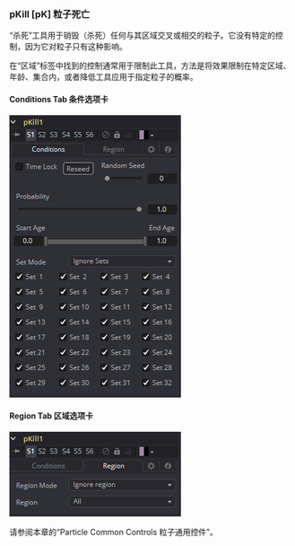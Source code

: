### pKill [pK] 粒子死亡

“杀死”工具用于销毁（杀死）任何与其区域交叉或相交的粒子。它没有特定的控制，因为它对粒子只有这种影响。

在“区域”标签中找到的控制通常用于限制此工具，方法是将效果限制在特定区域、年龄、集合内，或者降低工具应用于指定粒子的概率。

#### Conditions Tab 条件选项卡

![pK_ConditionsTab](images/pK_ConditionsTab.png)

#### Region Tab 区域选项卡

![pK_RegionTab](images/pK_RegionTab.png)

请参阅本章的“Particle Common Controls 粒子通用控件”。